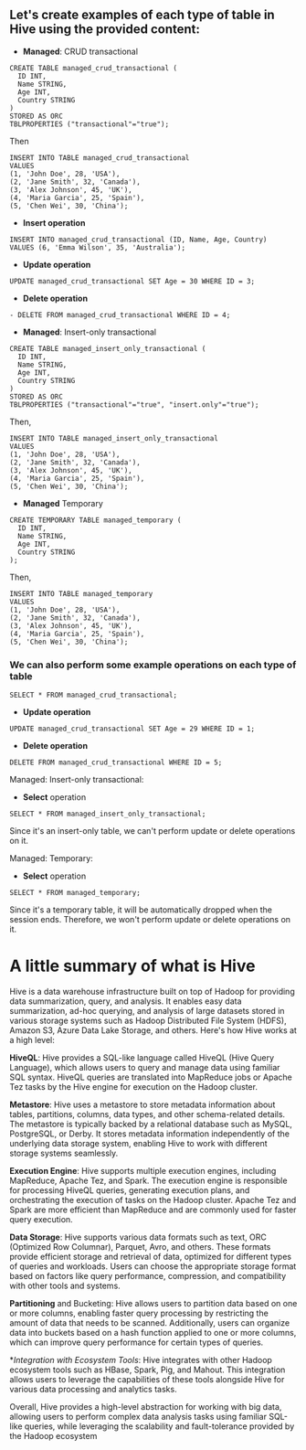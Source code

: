 ## Let's create examples of each type of table in Hive using the provided content:

- **Managed**: CRUD transactional

```
CREATE TABLE managed_crud_transactional (
  ID INT,
  Name STRING,
  Age INT,
  Country STRING
)
STORED AS ORC
TBLPROPERTIES ("transactional"="true");
```
Then 
```
INSERT INTO TABLE managed_crud_transactional 
VALUES 
(1, 'John Doe', 28, 'USA'),
(2, 'Jane Smith', 32, 'Canada'),
(3, 'Alex Johnson', 45, 'UK'),
(4, 'Maria Garcia', 25, 'Spain'),
(5, 'Chen Wei', 30, 'China');
```

- **Insert operation**
```
INSERT INTO managed_crud_transactional (ID, Name, Age, Country)
VALUES (6, 'Emma Wilson', 35, 'Australia');
```

- **Update operation**
```
UPDATE managed_crud_transactional SET Age = 30 WHERE ID = 3;
```

- **Delete operation**
```
- DELETE FROM managed_crud_transactional WHERE ID = 4;
```


- **Managed**: Insert-only transactional
```
CREATE TABLE managed_insert_only_transactional (
  ID INT,
  Name STRING,
  Age INT,
  Country STRING
)
STORED AS ORC
TBLPROPERTIES ("transactional"="true", "insert.only"="true");
```
Then,
```
INSERT INTO TABLE managed_insert_only_transactional 
VALUES 
(1, 'John Doe', 28, 'USA'),
(2, 'Jane Smith', 32, 'Canada'),
(3, 'Alex Johnson', 45, 'UK'),
(4, 'Maria Garcia', 25, 'Spain'),
(5, 'Chen Wei', 30, 'China');
```

- **Managed** Temporary
```
CREATE TEMPORARY TABLE managed_temporary (
  ID INT,
  Name STRING,
  Age INT,
  Country STRING
);
```
Then,
```
INSERT INTO TABLE managed_temporary 
VALUES 
(1, 'John Doe', 28, 'USA'),
(2, 'Jane Smith', 32, 'Canada'),
(3, 'Alex Johnson', 45, 'UK'),
(4, 'Maria Garcia', 25, 'Spain'),
(5, 'Chen Wei', 30, 'China');
```


### We can also perform some example operations on each type of table
```
SELECT * FROM managed_crud_transactional;
```

- **Update operation**

```
UPDATE managed_crud_transactional SET Age = 29 WHERE ID = 1;
```

- **Delete operation**
```
DELETE FROM managed_crud_transactional WHERE ID = 5;
```


Managed: Insert-only transactional:

- **Select** operation

```
SELECT * FROM managed_insert_only_transactional;
```
Since it's an insert-only table, we can't perform update or delete operations on it.


Managed: Temporary:

- **Select** operation
```
SELECT * FROM managed_temporary;
```
Since it's a temporary table, it will be automatically dropped when the session ends. Therefore, we won't perform update or delete operations on it.






# A little summary of what is Hive 
Hive is a data warehouse infrastructure built on top of Hadoop for providing data summarization, query, and analysis. It enables easy data summarization, ad-hoc querying, and analysis of large datasets stored in various storage systems such as Hadoop Distributed File System (HDFS), Amazon S3, Azure Data Lake Storage, and others. Here's how Hive works at a high level:

**HiveQL**: Hive provides a SQL-like language called HiveQL (Hive Query Language), which allows users to query and manage data using familiar SQL syntax. HiveQL queries are translated into MapReduce jobs or Apache Tez tasks by the Hive engine for execution on the Hadoop cluster.

**Metastore**: Hive uses a metastore to store metadata information about tables, partitions, columns, data types, and other schema-related details. The metastore is typically backed by a relational database such as MySQL, PostgreSQL, or Derby. It stores metadata information independently of the underlying data storage system, enabling Hive to work with different storage systems seamlessly.

**Execution Engine**: Hive supports multiple execution engines, including MapReduce, Apache Tez, and Spark. The execution engine is responsible for processing HiveQL queries, generating execution plans, and orchestrating the execution of tasks on the Hadoop cluster. Apache Tez and Spark are more efficient than MapReduce and are commonly used for faster query execution.

**Data Storage**: Hive supports various data formats such as text, ORC (Optimized Row Columnar), Parquet, Avro, and others. These formats provide efficient storage and retrieval of data, optimized for different types of queries and workloads. Users can choose the appropriate storage format based on factors like query performance, compression, and compatibility with other tools and systems.

**Partitioning** and Bucketing: Hive allows users to partition data based on one or more columns, enabling faster query processing by restricting the amount of data that needs to be scanned. Additionally, users can organize data into buckets based on a hash function applied to one or more columns, which can improve query performance for certain types of queries.

**Integration with Ecosystem Tools*: Hive integrates with other Hadoop ecosystem tools such as HBase, Spark, Pig, and Mahout. This integration allows users to leverage the capabilities of these tools alongside Hive for various data processing and analytics tasks.

Overall, Hive provides a high-level abstraction for working with big data, allowing users to perform complex data analysis tasks using familiar SQL-like queries, while leveraging the scalability and fault-tolerance provided by the Hadoop ecosystem